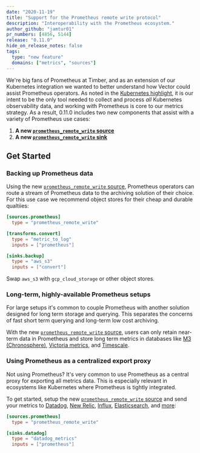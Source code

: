 ```yaml
---
date: "2020-11-19"
title: "Support for the Prometheus remote write protocol"
description: "Interoperability with the Prometheus ecosystem."
author_github: "jamtur01"
pr_numbers: [4856, 5144]
release: "0.11.0"
hide_on_release_notes: false
tags:
  type: "new feature"
  domains: ["metrics", "sources"]
---
```


We're big fans of Prometheus at Timber, and as an extension of our Kubernetes
integration we wanted to better understand how Vector could assist Prometheus
operators. As noted in the [Kubernetes highlight][kubernetes_highlight], it is
our intent to be the only tool needed to collect and process _all_ Kubernetes
observability data, and working with Prometheus is core to our
metrics strategy. As a result, 0.11.0 includes two new components that assist
with a variety of Prometheus use cases:

1. **A new [`prometheus_remote_write` source][prometheus_remote_write_source]**
2. **A new [`prometheus_remote_write` sink][prometheus_remote_write_sink]**

## Get Started

### Backing up Prometheus data

Using the new [`prometheus_remote_write` source][prometheus_remote_write_source],
Prometheus operators can route a stream of Prometheus data to the archiving
solution of their choice. For this use case we recommend object stores for their
cheap and durable qualtiies:

```toml title="vector.toml"
[sources.prometheus]
  type = "prometheus_remote_write"

[transforms.convert]
  type = "metric_to_log"
  inputs = ["prometheus"]

[sinks.backup]
  type = "aws_s3"
  inputs = ["convert"]
```

Swap `aws_s3` with `gcp_cloud_storage` or other object stores.

### Long-term, highly-available Prometheus setups

For large setups it's common to couple Prometheus with another solution designed
for long term storage and querying. This separates the concerns of fast short
term querying and long-term low cost archiving.

With the new [`prometheus_remote_write` source][prometheus_remote_write_source],
users can only retain near-term data in Prometheus and store long term metrics
in databases like [M3 (Chronosphere)][chronosphere],
[Victoria metrics][victoria_metrics], and [Timescale][timescale].

### Using Prometheus as a centralized export proxy

Not using Prometheus? It's very common to use Prometheus as a central proxy
for exporting all metrics data. This is especially relevant in ecosystems like
Kubernetes where Prometheus is tightly integrated.

To get started, setup the new
[`prometheus_remote_write` source][prometheus_remote_write_source] and send
your metrics to [Datadog][datadog], [New Relic][new_relic], [Influx][influx],
[Elasticsearch][elastic], and [more][sinks]:

```toml title="vector.toml"
[sources.prometheus]
  type = "prometheus_remote_write"

[sinks.datadog]
  type = "datadog_metrics"
  inputs = ["prometheus"]
```

[chronosphere]: https://chronosphere.io/
[datadog]: https://datadog.com
[elastic]: https://www.elastic.co/
[influx]: https://www.influxdata.com/
[kubernetes_highlight]: /highlights/2020-10-27-kubernetes-integration
[new_relic]: https://newrelic.com
[prometheus_remote_write_sink]: /docs/reference/sinks/prometheus_remote_write
[prometheus_remote_write_source]: /docs/reference/sources/prometheus_remote_write
[sinks]: /docs/reference/sinks/
[timescale]: https://www.timescale.com/
[victoria_metrics]: https://victoriametrics.com/
